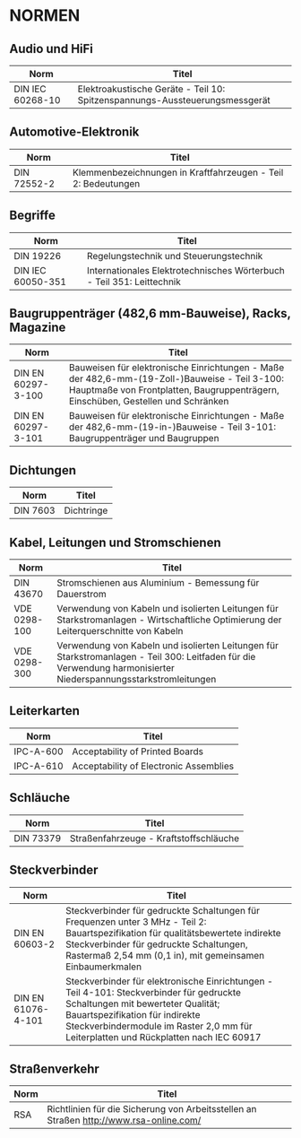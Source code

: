 # NORMEN

## Audio und HiFi
| Norm               | Titel |
|--------------------|-------|
| DIN IEC 60268-10   | Elektroakustische Geräte - Teil 10: Spitzenspannungs-Aussteuerungsmessgerät |


## Automotive-Elektronik
| Norm               | Titel |
|--------------------|-------|
| DIN 72552-2        | Klemmenbezeichnungen in Kraftfahrzeugen - Teil 2: Bedeutungen |

## Begriffe
| Norm               | Titel |
|--------------------|-------|
| DIN 19226          | Regelungstechnik und Steuerungstechnik |
| DIN IEC 60050-351  | Internationales Elektrotechnisches Wörterbuch - Teil 351: Leittechnik |

## Baugruppenträger (482,6 mm-Bauweise), Racks, Magazine
| Norm               | Titel |
|--------------------|-------|
| DIN EN 60297-3-100 | Bauweisen für elektronische Einrichtungen - Maße der 482,6-mm-(19-Zoll-)Bauweise - Teil 3-100: Hauptmaße von Frontplatten, Baugruppenträgern, Einschüben, Gestellen und Schränken |
| DIN EN 60297-3-101 | Bauweisen für elektronische Einrichtungen - Maße der 482,6-mm-(19-in-)Bauweise - Teil 3-101: Baugruppenträger und Baugruppen |

## Dichtungen
| Norm               | Titel |
|--------------------|-------|
| DIN 7603           | Dichtringe |

## Kabel, Leitungen und Stromschienen
| Norm               | Titel |
|--------------------|-------|
| DIN 43670          | Stromschienen aus Aluminium - Bemessung für Dauerstrom |
| VDE 0298-100       | Verwendung von Kabeln und isolierten Leitungen für Starkstromanlagen - Wirtschaftliche Optimierung der Leiterquerschnitte von Kabeln |
| VDE 0298-300       | Verwendung von Kabeln und isolierten Leitungen für Starkstromanlagen - Teil 300: Leitfaden für die Verwendung harmonisierter Niederspannungsstarkstromleitungen |

## Leiterkarten
| Norm               | Titel |
|--------------------|-------|
| IPC-A-600          | Acceptability of Printed Boards |
| IPC-A-610          | Acceptability of Electronic Assemblies |

## Schläuche
| Norm               | Titel |
|--------------------|-------|
| DIN 73379          | Straßenfahrzeuge - Kraftstoffschläuche |

## Steckverbinder
| Norm               | Titel |
|--------------------|-------|
| DIN EN 60603-2     | Steckverbinder für gedruckte Schaltungen für Frequenzen unter 3 MHz - Teil 2: Bauartspezifikation für qualitätsbewertete indirekte Steckverbinder für gedruckte Schaltungen, Rastermaß 2,54 mm (0,1 in), mit gemeinsamen Einbaumerkmalen |
| DIN EN 61076-4-101 | Steckverbinder für elektronische Einrichtungen - Teil 4-101: Steckverbinder für gedruckte Schaltungen mit bewerteter Qualität; Bauartspezifikation für indirekte Steckverbindermodule im Raster 2,0 mm für Leiterplatten und Rückplatten nach IEC 60917 |

## Straßenverkehr
| Norm               | Titel |
|--------------------|-------|
| RSA                | Richtlinien für die Sicherung von Arbeitsstellen an Straßen http://www.rsa-online.com/ |
